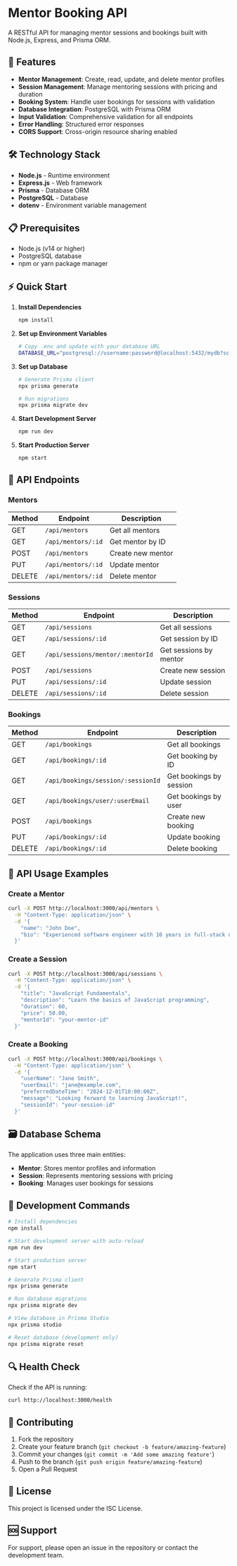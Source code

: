 # Mentor Booking API

A RESTful API for managing mentor sessions and bookings built with Node.js, Express, and Prisma ORM.

## 🚀 Features

- **Mentor Management**: Create, read, update, and delete mentor profiles
- **Session Management**: Manage mentoring sessions with pricing and duration
- **Booking System**: Handle user bookings for sessions with validation
- **Database Integration**: PostgreSQL with Prisma ORM
- **Input Validation**: Comprehensive validation for all endpoints
- **Error Handling**: Structured error responses
- **CORS Support**: Cross-origin resource sharing enabled

## 🛠️ Technology Stack

- **Node.js** - Runtime environment
- **Express.js** - Web framework
- **Prisma** - Database ORM
- **PostgreSQL** - Database
- **dotenv** - Environment variable management

## 📋 Prerequisites

- Node.js (v14 or higher)
- PostgreSQL database
- npm or yarn package manager

## ⚡ Quick Start

1. **Install Dependencies**
   ```bash
   npm install
   ```

2. **Set up Environment Variables**
   ```bash
   # Copy .env and update with your database URL
   DATABASE_URL="postgresql://username:password@localhost:5432/mydb?schema=public"
   ```

3. **Set up Database**
   ```bash
   # Generate Prisma client
   npx prisma generate
   
   # Run migrations
   npx prisma migrate dev
   ```

4. **Start Development Server**
   ```bash
   npm run dev
   ```

5. **Start Production Server**
   ```bash
   npm start
   ```

## 🔗 API Endpoints

### Mentors

| Method | Endpoint | Description |
|--------|----------|-------------|
| GET | `/api/mentors` | Get all mentors |
| GET | `/api/mentors/:id` | Get mentor by ID |
| POST | `/api/mentors` | Create new mentor |
| PUT | `/api/mentors/:id` | Update mentor |
| DELETE | `/api/mentors/:id` | Delete mentor |

### Sessions

| Method | Endpoint | Description |
|--------|----------|-------------|
| GET | `/api/sessions` | Get all sessions |
| GET | `/api/sessions/:id` | Get session by ID |
| GET | `/api/sessions/mentor/:mentorId` | Get sessions by mentor |
| POST | `/api/sessions` | Create new session |
| PUT | `/api/sessions/:id` | Update session |
| DELETE | `/api/sessions/:id` | Delete session |

### Bookings

| Method | Endpoint | Description |
|--------|----------|-------------|
| GET | `/api/bookings` | Get all bookings |
| GET | `/api/bookings/:id` | Get booking by ID |
| GET | `/api/bookings/session/:sessionId` | Get bookings by session |
| GET | `/api/bookings/user/:userEmail` | Get bookings by user |
| POST | `/api/bookings` | Create new booking |
| PUT | `/api/bookings/:id` | Update booking |
| DELETE | `/api/bookings/:id` | Delete booking |

## 📝 API Usage Examples

### Create a Mentor
```bash
curl -X POST http://localhost:3000/api/mentors \
  -H "Content-Type: application/json" \
  -d '{
    "name": "John Doe",
    "bio": "Experienced software engineer with 10 years in full-stack development"
  }'
```

### Create a Session
```bash
curl -X POST http://localhost:3000/api/sessions \
  -H "Content-Type: application/json" \
  -d '{
    "title": "JavaScript Fundamentals",
    "description": "Learn the basics of JavaScript programming",
    "duration": 60,
    "price": 50.00,
    "mentorId": "your-mentor-id"
  }'
```

### Create a Booking
```bash
curl -X POST http://localhost:3000/api/bookings \
  -H "Content-Type: application/json" \
  -d '{
    "userName": "Jane Smith",
    "userEmail": "jane@example.com",
    "preferredDateTime": "2024-12-01T10:00:00Z",
    "message": "Looking forward to learning JavaScript!",
    "sessionId": "your-session-id"
  }'
```

## 🗃️ Database Schema

The application uses three main entities:

- **Mentor**: Stores mentor profiles and information
- **Session**: Represents mentoring sessions with pricing
- **Booking**: Manages user bookings for sessions

## 🚀 Development Commands

```bash
# Install dependencies
npm install

# Start development server with auto-reload
npm run dev

# Start production server
npm start

# Generate Prisma client
npx prisma generate

# Run database migrations
npx prisma migrate dev

# View database in Prisma Studio
npx prisma studio

# Reset database (development only)
npx prisma migrate reset
```

## 🔍 Health Check

Check if the API is running:
```bash
curl http://localhost:3000/health
```

## 🤝 Contributing

1. Fork the repository
2. Create your feature branch (`git checkout -b feature/amazing-feature`)
3. Commit your changes (`git commit -m 'Add some amazing feature'`)
4. Push to the branch (`git push origin feature/amazing-feature`)
5. Open a Pull Request

## 📄 License

This project is licensed under the ISC License.

## 🆘 Support

For support, please open an issue in the repository or contact the development team.
